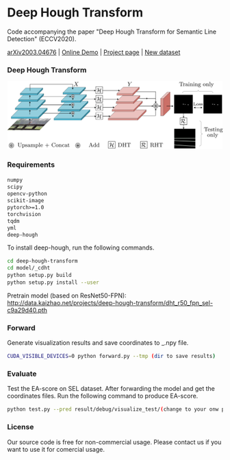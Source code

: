 # Deep Hough Transform

Code accompanying the paper "Deep Hough Transform for Semantic Line Detection" (ECCV2020).

[arXiv2003.04676](https://arxiv.org/abs/2003.04676) | [Online Demo](http://mc.nankai.edu.cn/dht) | [Project page](http://mmcheng.net/dhtline) | [New dataset](http://kaizhao.net/sl5k)

### Deep Hough Transform
![pipeline](./pipeline.png)

### Requirements
``` 
numpy
scipy
opencv-python
scikit-image
pytorch>=1.0
torchvision
tqdm
yml
deep-hough
```

To install deep-hough, run the following commands.
```sh
cd deep-hough-transform
cd model/_cdht
python setup.py build 
python setup.py install --user
```
Pretrain model (based on ResNet50-FPN): <http://data.kaizhao.net/projects/deep-hough-transform/dht_r50_fpn_sel-c9a29d40.pth>
### Forward
Generate visualization results and save coordinates to _.npy file.
```sh
CUDA_VISIBLE_DEVICES=0 python forward.py --tmp (dir to save results)
```

### Evaluate
Test the EA-score on SEL dataset. After forwarding the model and get the coordinates files. Run the following command to produce EA-score.
```sh
python test.py --pred result/debug/visualize_test/(change to your onw path which includes _.npy files) --gt gt_path/include_txt
```

### License
Our source code  is free for non-commercial usage. Please contact us if you want to use it for comercial usage.

